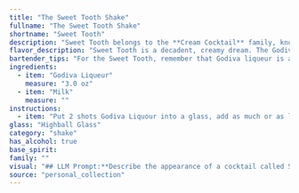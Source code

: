 ```yaml
---
title: "The Sweet Tooth Shake"
fullname: "The Sweet Tooth Shake"
shortname: "Sweet Tooth"
description: "Sweet Tooth belongs to the **Cream Cocktail** family, known for their velvety texture and rich flavors. This drink likely originated in the early 20th century, drawing inspiration from the popularity of chocolate liqueurs and milk-based cocktails like the White Russian. "
flavor_description: "Sweet Tooth is a decadent, creamy dream. The Godiva Liqueur brings a rich, velvety chocolate flavor, enhanced by the sweetness of the milk. The combination is smooth and luxurious, reminiscent of a decadent chocolate milkshake. The finish is long and lingering, leaving a subtle hint of cocoa on the palate.  "
bartender_tips: "For the Sweet Tooth, remember that Godiva liqueur is already rich and decadent, so don't overpower it with too much milk. Use a good quality whole milk for creaminess.  Chill both the liqueur and milk before mixing. Shake vigorously with ice to ensure proper dilution and a smooth, frothy texture.  Serve in a chilled coupe or martini glass, garnished with a chocolate shavings or a chocolate-dipped strawberry. "
ingredients:
  - item: "Godiva Liqueur"
    measure: "3.0 oz"
  - item: "Milk"
    measure: ""
instructions:
  - item: "Put 2 shots Godiva Liquour into a glass, add as much or as little milk as you would like."
glass: "Highball Glass"
category: "shake"
has_alcohol: true
base_spirit:
family: ""
visual: "## LLM Prompt:**Describe the appearance of a cocktail called Sweet Tooth made with Godiva Liqueur and milk. Focus on the following aspects:*** **Color:** Is it a vibrant hue or a more subtle shade? Does it have a milky white appearance or is there a hint of color from the Godiva liqueur?* **Texture:**  Is it creamy and smooth? Are there any visible layers? Is it frothy or does it have a silky texture?* **Garnish:**  Imagine a simple garnish that would complement the taste and appearance of the cocktail. How does the garnish add to the overall visual appeal? **Example:**The Sweet Tooth is a creamy, milky white cocktail with a subtle golden hue from the Godiva liqueur. Its texture is smooth and velvety, almost like a thick milkshake. A single, delicate chocolate shavings garnish adds a touch of elegance and visual interest. "
source: "personal_collection"
---
```


